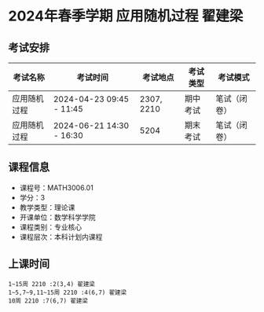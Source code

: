 # 2024年春季学期 应用随机过程 翟建梁




## 考试安排

| 考试名称 | 考试时间 | 考试地点 | 考试类型 | 考试模式 |
| -------- | -------- | -------- | -------- | -------- |
| 应用随机过程 | 2024-04-23 09:45 - 11:45 | 2307, 2210 | 期中考试 | 笔试（闭卷） |
| 应用随机过程 | 2024-06-21 14:30 - 16:30 | 5204 | 期末考试 | 笔试（闭卷） |





## 课程信息

- 课程号：MATH3006.01
- 学分：3
- 教学类型：理论课
- 开课单位：数学科学学院
- 课程类别：专业核心
- 课程层次：本科计划内课程

## 上课时间

```
1~15周 2210 :2(3,4) 翟建梁
1~5,7~9,11~15周 2210 :4(6,7) 翟建梁
10周 2210 :7(6,7) 翟建梁
```

